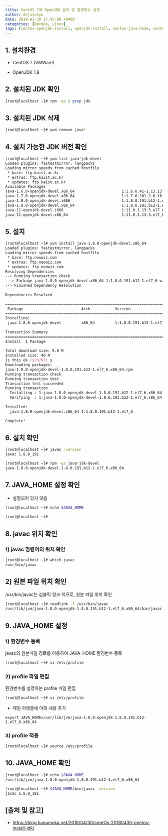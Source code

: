 ```yaml
---
title: CentOS 7에 OpenJDK 설치 및 환경변수 설정
author: dejavuhyo
date: 2019-01-30 17:45:00 +0900
categories: [DevOps, Linux]
tags: [centos-openjdk-install, openjdk-install, centos-java-home, centos-openjdk-설치, openjdk-설치, java-환경변수]
---
```


## 1. 설치환경

* CentOS 7 (VMWare)

* OpenJDK 1.8

## 2. 설치된 JDK 확인

```bash
[root@localhost ~]# rpm -qa | grep jdk
```

## 3. 설치된 JDK 삭제

```bash
[root@localhost ~]# yum remove java*
```

## 4. 설치 가능한 JDK 버전 확인

```bash
[root@localhost ~]# yum list java*jdk-devel
Loaded plugins: fastestmirror, langpacks
Loading mirror speeds from cached hostfile
 * base: ftp.kaist.ac.kr
 * extras: ftp.kaist.ac.kr
 * updates: ftp.kaist.ac.kr
Available Packages
java-1.6.0-openjdk-devel.x86_64                     1:1.6.0.41-1.13.13.1.el7_3                     base   
java-1.7.0-openjdk-devel.x86_64                     1:1.7.0.201-2.6.16.1.el7_6                     updates
java-1.8.0-openjdk-devel.i686                       1:1.8.0.191.b12-1.el7_6                        updates
java-1.8.0-openjdk-devel.x86_64                     1:1.8.0.191.b12-1.el7_6                        updates
java-11-openjdk-devel.i686                          1:11.0.1.13-3.el7_6                            updates
java-11-openjdk-devel.x86_64                        1:11.0.1.13-3.el7_6                            updates
```

## 5. 설치

```bash
[root@localhost ~]# yum install java-1.8.0-openjdk-devel.x86_64
Loaded plugins: fastestmirror, langpacks
Loading mirror speeds from cached hostfile
 * base: ftp.neowiz.com
 * extras: ftp.neowiz.com
 * updates: ftp.neowiz.com
Resolving Dependencies
--> Running transaction check
---> Package java-1.8.0-openjdk-devel.x86_64 1:1.8.0.191.b12-1.el7_6 will be installed
--> Finished Dependency Resolution
 
Dependencies Resolved
 
==========================================================================================================
 Package                          Arch           Version                            Repository       Size
==========================================================================================================
Installing:
 java-1.8.0-openjdk-devel         x86_64         1:1.8.0.191.b12-1.el7_6            updates         9.8 M
 
Transaction Summary
==========================================================================================================
Install  1 Package
 
Total download size: 9.8 M
Installed size: 40 M
Is this ok [y/d/N]: y
Downloading packages:
java-1.8.0-openjdk-devel-1.8.0.191.b12-1.el7_6.x86_64.rpm                          | 9.8 MB  00:00:03     
Running transaction check
Running transaction test
Transaction test succeeded
Running transaction
  Installing : 1:java-1.8.0-openjdk-devel-1.8.0.191.b12-1.el7_6.x86_64                                1/1 
  Verifying  : 1:java-1.8.0-openjdk-devel-1.8.0.191.b12-1.el7_6.x86_64                                1/1 
 
Installed:
  java-1.8.0-openjdk-devel.x86_64 1:1.8.0.191.b12-1.el7_6                                                 
 
Complete!
```

## 6. 설치 확인

```bash
[root@localhost ~]# javac -version
javac 1.8.0_191
```

```bash
[root@localhost ~]# rpm -qa java*jdk-devel
java-1.8.0-openjdk-devel-1.8.0.191.b12-1.el7_6.x86_64
```

## 7. JAVA_HOME 설정 확인

* 설정되어 있지 않음

```bash
[root@localhost ~]# echo $JAVA_HOME
 
[root@localhost ~]#
```

## 8. javac 위치 확인

### 1) javac 명령어의 위치 확인

```bash
[root@localhost ~]# which javac
/usr/bin/javac
```

## 2) 원본 파일 위치 확인
/usr/bin/javac는 심볼릭 링크 이므로, 원본 파일 위치 확인

```bash
[root@localhost ~]# readlink -f /usr/bin/javac
/usr/lib/jvm/java-1.8.0-openjdk-1.8.0.191.b12-1.el7_6.x86_64/bin/javac
```

## 9. JAVA_HOME 설정

### 1) 환경변수 등록
javac의 원본파일 경로를 이용하여 JAVA_HOME 환경변수 등록

```bash
[root@localhost ~]# vi /etc/profile
```

### 2) profile 파일 편집
환경변수를 설정하는 profile 파일 편집

```bash
[root@localhost ~]# vi /etc/profile
```

* 제일 아랫줄에 아래 내용 추가

```text
export JAVA_HOME=/usr/lib/jvm/java-1.8.0-openjdk-1.8.0.191.b12-1.el7_6.x86_64
```

### 3) profile 적용

```bash
[root@localhost ~]# source /etc/profile
```

## 10. JAVA_HOME 확인

```bash
[root@localhost ~]# echo $JAVA_HOME
/usr/lib/jvm/java-1.8.0-openjdk-1.8.0.191.b12-1.el7_6.x86_64
```

```bash
[root@localhost ~]# $JAVA_HOME/bin/javac -version
javac 1.8.0_191
```

## [출처 및 참고]
* <https://blog.hanumoka.net/2018/04/30/centOs-20180430-centos-install-jdk/>
